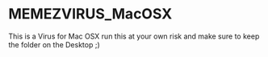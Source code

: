 # MEMEZVIRUS_MacOSX
This is a Virus for Mac OSX run this at your own risk and make sure to keep the folder on the Desktop ;)
